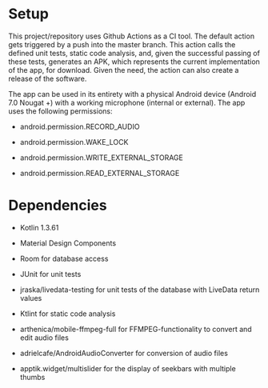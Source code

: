 # Setup 

This project/repository uses Github Actions as a CI tool.
The default action gets triggered by a push into the master branch.
This action calls the defined unit tests, static code analysis, and, given the successful passing of these tests, generates an APK, which represents the current implementation of the app, for download.
Given the need, the action can also create a release of the software.

The app can be used in its entirety with a physical Android device (Android 7.0 Nougat +) with a working microphone (internal or external).
The app uses the following permissions:

- android.permission.RECORD_AUDIO

- android.permission.WAKE_LOCK

- android.permission.WRITE_EXTERNAL_STORAGE

- android.permission.READ_EXTERNAL_STORAGE

# Dependencies

- Kotlin 1.3.61

- Material Design Components

- Room for database access

- JUnit for unit tests

- jraska/livedata-testing for unit tests of the database with LiveData return values

- Ktlint for static code analysis

- arthenica/mobile-ffmpeg-full for FFMPEG-functionality to convert and edit audio files

- adrielcafe/AndroidAudioConverter for conversion of audio files

- apptik.widget/multislider for the display of seekbars with multiple thumbs
